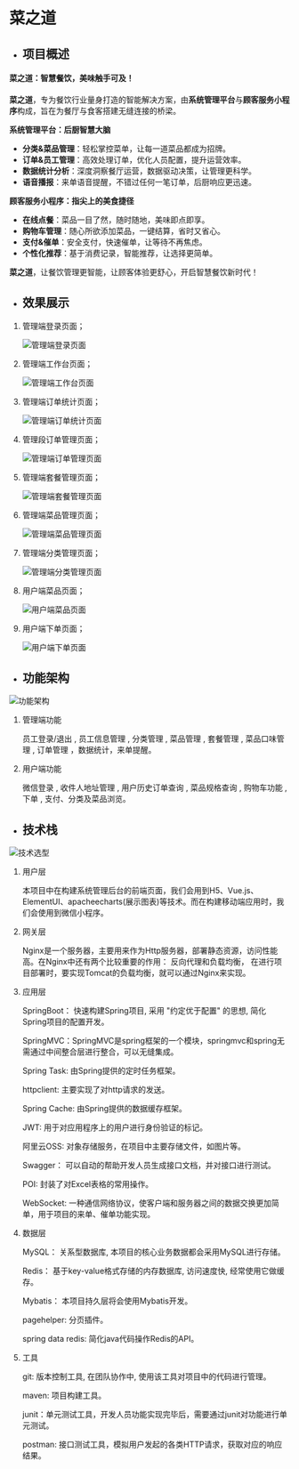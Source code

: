 # 菜之道

- ## 项目概述

#### 菜之道：智慧餐饮，美味触手可及！

**菜之道**，专为餐饮行业量身打造的智能解决方案，由**系统管理平台**与**顾客服务小程序**构成，旨在为餐厅与食客搭建无缝连接的桥梁。

**系统管理平台：后厨智慧大脑**

- **分类&菜品管理**：轻松掌控菜单，让每一道菜品都成为招牌。
- **订单&员工管理**：高效处理订单，优化人员配置，提升运营效率。
- **数据统计分析**：深度洞察餐厅运营，数据驱动决策，让管理更科学。
- **语音播报**：来单语音提醒，不错过任何一笔订单，后厨响应更迅速。

**顾客服务小程序：指尖上的美食捷径**

- **在线点餐**：菜品一目了然，随时随地，美味即点即享。
- **购物车管理**：随心所欲添加菜品，一键结算，省时又省心。
- **支付&催单**：安全支付，快速催单，让等待不再焦虑。
- **个性化推荐**：基于消费记录，智能推荐，让选择更简单。

**菜之道**，让餐饮管理更智能，让顾客体验更舒心，开启智慧餐饮新时代！



- ## 效果展示

1. 管理端登录页面；

   ![管理端登录页面](IMG\img_1.png)

2. 管理端工作台页面；

   ![管理端工作台页面](IMG\img_2.png)

3. 管理端订单统计页面；

   ![管理端订单统计页面](IMG\img_3.png)

4. 管理段订单管理页面；

   ![管理端订单管理页面](IMG\img_4.png)

5. 管理端套餐管理页面；

   ![管理端套餐管理页面](IMG\img_5.png)

6. 管理端菜品管理页面；

   ![管理端菜品管理页面](IMG\img_6.png)

7. 管理端分类管理页面；

   ![管理端分类管理页面](IMG\img_7.png)

8. 用户端菜品页面；

   ![用户端菜品页面](IMG\img_8.png)

9. 用户端下单页面；

   ![用户端下单页面](IMG\img_9.png)





- ## 功能架构

![功能架构](IMG\img_10.png)

1. 管理端功能

   员工登录/退出 , 员工信息管理 , 分类管理 , 菜品管理 , 套餐管理 , 菜品口味管理 , 订单管理 ，数据统计，来单提醒。

2. 用户端功能

   微信登录 , 收件人地址管理 , 用户历史订单查询 , 菜品规格查询 , 购物车功能 , 下单 , 支付、分类及菜品浏览。

   

- ## 技术栈

![技术选型](IMG\img_11.png)

1. 用户层

   本项目中在构建系统管理后台的前端页面，我们会用到H5、Vue.js、ElementUI、apacheecharts(展示图表)等技术。而在构建移动端应用时，我们会使用到微信小程序。

2. 网关层

   Nginx是一个服务器，主要用来作为Http服务器，部署静态资源，访问性能高。在Nginx中还有两个比较重要的作用： 反向代理和负载均衡， 在进行项目部署时，要实现Tomcat的负载均衡，就可以通过Nginx来实现。

3. 应用层

   SpringBoot： 快速构建Spring项目, 采用 "约定优于配置" 的思想, 简化Spring项目的配置开发。

   SpringMVC：SpringMVC是spring框架的一个模块，springmvc和spring无需通过中间整合层进行整合，可以无缝集成。

   Spring Task: 由Spring提供的定时任务框架。

   httpclient: 主要实现了对http请求的发送。

   Spring Cache: 由Spring提供的数据缓存框架。

   JWT: 用于对应用程序上的用户进行身份验证的标记。

   阿里云OSS: 对象存储服务，在项目中主要存储文件，如图片等。

   Swagger： 可以自动的帮助开发人员生成接口文档，并对接口进行测试。

   POI: 封装了对Excel表格的常用操作。

   WebSocket: 一种通信网络协议，使客户端和服务器之间的数据交换更加简单，用于项目的来单、催单功能实现。

4. 数据层

   MySQL： 关系型数据库, 本项目的核心业务数据都会采用MySQL进行存储。

   Redis： 基于key-value格式存储的内存数据库, 访问速度快, 经常使用它做缓存。

   Mybatis： 本项目持久层将会使用Mybatis开发。

   pagehelper: 分页插件。

   spring data redis: 简化java代码操作Redis的API。

5. 工具

   git: 版本控制工具, 在团队协作中, 使用该工具对项目中的代码进行管理。

   maven: 项目构建工具。

   junit：单元测试工具，开发人员功能实现完毕后，需要通过junit对功能进行单元测试。

   postman: 接口测试工具，模拟用户发起的各类HTTP请求，获取对应的响应结果。


